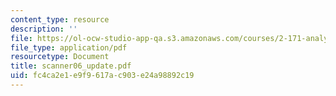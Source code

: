 ```yaml
---
content_type: resource
description: ''
file: https://ol-ocw-studio-app-qa.s3.amazonaws.com/courses/2-171-analysis-and-design-of-digital-control-systems-fall-2006/fc4ca2e1e9f9617ac903e24a98892c19_scanner06_update.pdf
file_type: application/pdf
resourcetype: Document
title: scanner06_update.pdf
uid: fc4ca2e1-e9f9-617a-c903-e24a98892c19
---
```

